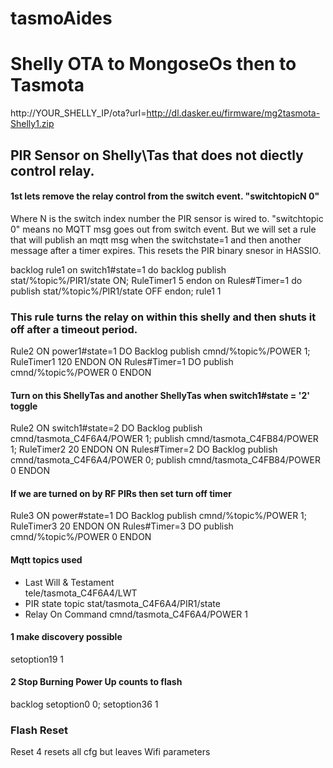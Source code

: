 # tasmoAides

# Shelly OTA to MongoseOs then to Tasmota
 http://YOUR_SHELLY_IP/ota?url=http://dl.dasker.eu/firmware/mg2tasmota-Shelly1.zip
 
 
 
 ## PIR Sensor on Shelly\Tas that does not diectly control relay.
 #### 1st lets remove the relay control from the switch event. "switchtopicN 0"
 Where N is the switch index number the PIR sensor is wired to. "switchtopic 0" means 
 no MQTT msg goes out from switch event. But we will set a rule that will publish an mqtt msg when the 
 switchstate=1 and then another message after a timer expires. This resets the PIR binary snesor in HASSIO.
 
 backlog rule1 on switch1#state=1 do backlog publish stat/%topic%/PIR1/state ON; RuleTimer1 5 endon on Rules#Timer=1 do publish stat/%topic%/PIR1/state OFF endon; rule1 1

### This rule turns the relay on within this shelly and then shuts it off after a timeout period.
Rule2   ON power1#state=1 DO Backlog publish cmnd/%topic%/POWER 1; RuleTimer1 120 ENDON   ON Rules#Timer=1 DO publish cmnd/%topic%/POWER 0 ENDON

#### Turn on this ShellyTas and another ShellyTas when switch1#state = '2' toggle
Rule2 ON switch1#state=2 DO Backlog publish cmnd/tasmota_C4F6A4/POWER 1; publish cmnd/tasmota_C4FB84/POWER 1; RuleTimer2 20 ENDON   ON Rules#Timer=2 DO Backlog publish cmnd/tasmota_C4F6A4/POWER 0; publish cmnd/tasmota_C4FB84/POWER 0 ENDON

#### If we are turned on by RF PIRs then set turn off timer
Rule3 ON power#state=1 DO Backlog publish cmnd/%topic%/POWER 1; RuleTimer3 20 ENDON ON Rules#Timer=3 DO publish cmnd/%topic%/POWER 0 ENDON


#### Mqtt topics used
- Last Will & Testament  
tele/tasmota_C4F6A4/LWT   
- PIR state topic
stat/tasmota_C4F6A4/PIR1/state   
- Relay On Command
cmnd/tasmota_C4F6A4/POWER 1   

#### 1 make discovery possible
setoption19 1
 
 #### 2 Stop Burning Power Up counts to flash
 backlog setoption0 0; setoption36 1
 
 ### Flash Reset
 Reset 4 resets all cfg but leaves Wifi parameters
 
 
 
 
